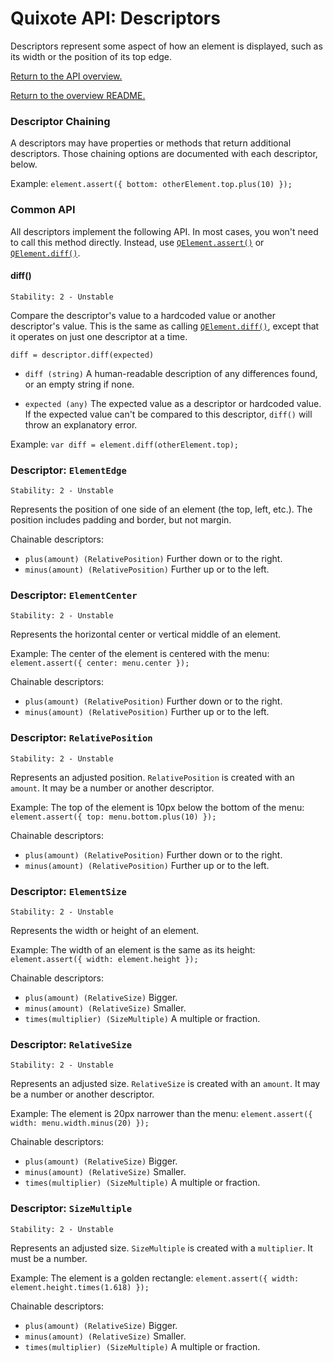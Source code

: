 # Quixote API: Descriptors

Descriptors represent some aspect of how an element is displayed, such as its width or the position of its top edge.

[Return to the API overview.](api.md)

[Return to the overview README.](../README.md)


### Descriptor Chaining

A descriptors may have properties or methods that return additional descriptors. Those chaining options are documented with each descriptor, below.

Example: `element.assert({ bottom: otherElement.top.plus(10) });`


### Common API

All descriptors implement the following API. In most cases, you won't need to call this method directly. Instead, use [`QElement.assert()`](QElement.md) or [`QElement.diff()`](QElement.md).


#### diff()

```
Stability: 2 - Unstable
```

Compare the descriptor's value to a hardcoded value or another descriptor's value. This is the same as calling [`QElement.diff()`](QElement.md), except that it operates on just one descriptor at a time.

`diff = descriptor.diff(expected)`

* `diff (string)` A human-readable description of any differences found, or an empty string if none.

* `expected (any)` The expected value as a descriptor or hardcoded value. If the expected value can't be compared to this descriptor, `diff()` will throw an explanatory error.

Example: `var diff = element.diff(otherElement.top);`


### Descriptor: `ElementEdge`

```
Stability: 2 - Unstable
```

Represents the position of one side of an element (the top, left, etc.). The position includes padding and border, but not margin.

Chainable descriptors:
 
* `plus(amount) (RelativePosition)` Further down or to the right.
* `minus(amount) (RelativePosition)` Further up or to the left.


### Descriptor: `ElementCenter`

```
Stability: 2 - Unstable
```

Represents the horizontal center or vertical middle of an element.

Example: The center of the element is centered with the menu: `element.assert({ center: menu.center });`

Chainable descriptors:
 
* `plus(amount) (RelativePosition)` Further down or to the right.
* `minus(amount) (RelativePosition)` Further up or to the left.


### Descriptor: `RelativePosition`

```
Stability: 2 - Unstable
```

Represents an adjusted position. `RelativePosition` is created with an `amount`. It may be a number or another descriptor.
 
Example: The top of the element is 10px below the bottom of the menu: `element.assert({ top: menu.bottom.plus(10) });`

Chainable descriptors:

* `plus(amount) (RelativePosition)` Further down or to the right.
* `minus(amount) (RelativePosition)` Further up or to the left.


### Descriptor: `ElementSize`

```
Stability: 2 - Unstable
```

Represents the width or height of an element.

Example: The width of an element is the same as its height: `element.assert({ width: element.height });`

Chainable descriptors:

* `plus(amount) (RelativeSize)` Bigger.
* `minus(amount) (RelativeSize)` Smaller.
* `times(multiplier) (SizeMultiple)` A multiple or fraction.


### Descriptor: `RelativeSize`

```
Stability: 2 - Unstable
```

Represents an adjusted size. `RelativeSize` is created with an `amount`. It may be a number or another descriptor.
 
Example: The element is 20px narrower than the menu: `element.assert({ width: menu.width.minus(20) });`

Chainable descriptors:

* `plus(amount) (RelativeSize)` Bigger.
* `minus(amount) (RelativeSize)` Smaller.
* `times(multiplier) (SizeMultiple)` A multiple or fraction.


### Descriptor: `SizeMultiple`

```
Stability: 2 - Unstable
```

Represents an adjusted size. `SizeMultiple` is created with a `multiplier`. It must be a number.

Example: The element is a golden rectangle: `element.assert({ width: element.height.times(1.618) });`

Chainable descriptors:

* `plus(amount) (RelativeSize)` Bigger.
* `minus(amount) (RelativeSize)` Smaller.
* `times(multiplier) (SizeMultiple)` A multiple or fraction.
